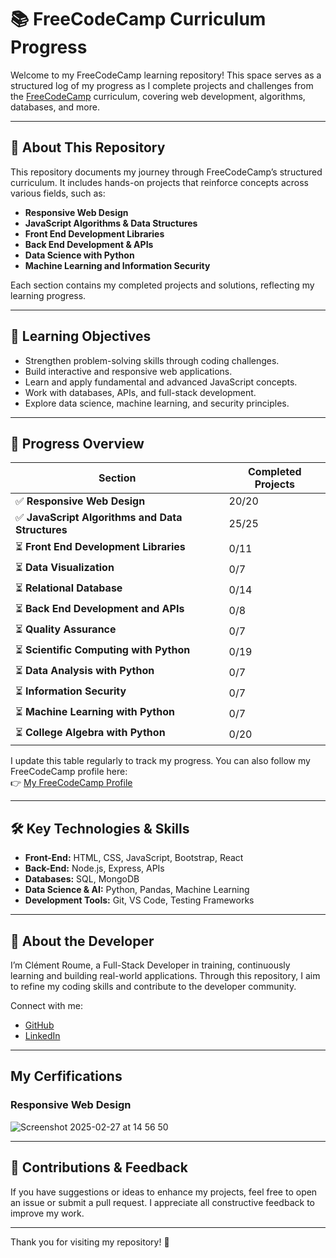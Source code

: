 # 📚 FreeCodeCamp Curriculum Progress

Welcome to my FreeCodeCamp learning repository! This space serves as a structured log of my progress as I complete projects and challenges from the [FreeCodeCamp](https://www.freecodecamp.org/) curriculum, covering web development, algorithms, databases, and more.

---

## 🚀 About This Repository

This repository documents my journey through FreeCodeCamp’s structured curriculum. It includes hands-on projects that reinforce concepts across various fields, such as:

- **Responsive Web Design**
- **JavaScript Algorithms & Data Structures**
- **Front End Development Libraries**
- **Back End Development & APIs**
- **Data Science with Python**
- **Machine Learning and Information Security**

Each section contains my completed projects and solutions, reflecting my learning progress.

---

## 🎯 Learning Objectives

- Strengthen problem-solving skills through coding challenges.
- Build interactive and responsive web applications.
- Learn and apply fundamental and advanced JavaScript concepts.
- Work with databases, APIs, and full-stack development.
- Explore data science, machine learning, and security principles.

---

## 📌 Progress Overview

| Section                                          | Completed Projects |
| ------------------------------------------------ | ------------------ |
| ✅ **Responsive Web Design**                     | 20/20              |
| ✅ **JavaScript Algorithms and Data Structures** | 25/25              |
| ⏳ **Front End Development Libraries**           | 0/11               |
| ⏳ **Data Visualization**                        | 0/7                |
| ⏳ **Relational Database**                       | 0/14               |
| ⏳ **Back End Development and APIs**             | 0/8                |
| ⏳ **Quality Assurance**                         | 0/7                |
| ⏳ **Scientific Computing with Python**          | 0/19               |
| ⏳ **Data Analysis with Python**                 | 0/7                |
| ⏳ **Information Security**                      | 0/7                |
| ⏳ **Machine Learning with Python**              | 0/7                |
| ⏳ **College Algebra with Python**               | 0/20               |

I update this table regularly to track my progress. You can also follow my FreeCodeCamp profile here:  
👉 [My FreeCodeCamp Profile](https://www.freecodecamp.org/croume)

---

## 🛠️ Key Technologies & Skills

- **Front-End:** HTML, CSS, JavaScript, Bootstrap, React
- **Back-End:** Node.js, Express, APIs
- **Databases:** SQL, MongoDB
- **Data Science & AI:** Python, Pandas, Machine Learning
- **Development Tools:** Git, VS Code, Testing Frameworks

---

## 👤 About the Developer

I’m Clément Roume, a Full-Stack Developer in training, continuously learning and building real-world applications. Through this repository, I aim to refine my coding skills and contribute to the developer community.

Connect with me:  

- [GitHub](https://github.com/clementroume)  
- [LinkedIn](https://www.linkedin.com/in/croume/)  

---

## My Cerfifications

### Responsive Web Design

![Screenshot 2025-02-27 at 14 56 50](https://github.com/user-attachments/assets/ca6eb713-30ce-4050-af6e-8d5ecaf2c3ed)

---

## 🤝 Contributions & Feedback

If you have suggestions or ideas to enhance my projects, feel free to open an issue or submit a pull request. I appreciate all constructive feedback to improve my work.

---

Thank you for visiting my repository! 🚀
